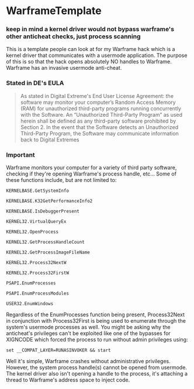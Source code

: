 # WarframeTemplate
### keep in mind a kernel driver would not bypass warframe's other anticheat checks, just process scanning
This is a template people can look at for my Warframe hack which is a kernel driver that communicates with a usermode application.
The purpose of this is so that the hack opens absolutely NO handles to Warframe. Warframe has an invasive usermode anti-cheat.

### Stated in DE's EULA
> As stated in Digital Extreme's End User License Agreement: 
> the software may monitor your computer’s Random Access Memory (RAM) for unauthorized third-party programs running concurrently 
> with the Software. An “Unauthorized Third-Party Program” as used herein shall be defined as any third-party software prohibited 
> by Section 2. In the event that the Software detects an Unauthorized Third-Party Program, the Software may communicate 
> information back to Digital Extremes

### Important

Warframe monitors your computer for a variety of third party software, checking if they're opening Warframe's process handle, etc... Some of these functions include, but are not limited to:

```
KERNELBASE.GetSystemInfo

KERNELBASE.K32GetPerformanceInfo2

KERNELBASE.IsDebuggerPresent

KERNEL32.VirtualQueryEx

KERNEL32.OpenProcess

KERNEL32.GetProcessHandleCount

KERNEL32.GetProcessImageFileName

KERNEL32.Process32NextW

KERNEL32.Process32FirstW

PSAPI.EnumProcesses

PSAPI.EnumProcessModules

USER32.EnumWindows
```

Regardless of the EnumProcesses function being present, Process32Next in conjunction with Process32First is being used to enumerate through the system's usermode processes as well. You might be asking why the anticheat's privileges can't be exploited like one of the bypasses for XIGNCODE which forced the process to run without admin privileges using: 

``` set __COMPAT_LAYER=RUNASINVOKER && start ```

Well it's simple, Warframe crashes without administrative privileges. However, the system process handle(s) cannot be opened from usermode. The kernel driver also isn't opening a handle to the process, it's attaching a thread to Warframe's address space to inject code.
